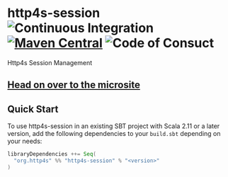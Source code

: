 # http4s-session ![Continuous Integration](https://github.com/http4s/http4s-session/workflows/Continuous%20Integration/badge.svg) [![Maven Central](https://maven-badges.herokuapp.com/maven-central/org.http4s/http4s-session_2.13/badge.svg)](https://maven-badges.herokuapp.com/maven-central/org.http4s/http4s-session_2.13) ![Code of Consuct](https://img.shields.io/badge/Code%20of%20Conduct-Scala-blue.svg) 
Http4s Session Management

## [Head on over to the microsite](https://http4s.github.io/http4s-session)
## Quick Start

To use http4s-session in an existing SBT project with Scala 2.11 or a later version, add the following dependencies to your
`build.sbt` depending on your needs:

```scala
libraryDependencies ++= Seq(
  "org.http4s" %% "http4s-session" % "<version>"
)
```
